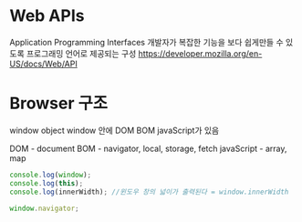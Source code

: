 # Web APIs

Application Programming Interfaces
개발자가 복잡한 기능을 보다 쉽게 ​​만들 수 있도록 프로그래밍 언어로 제공되는 구성
https://developer.mozilla.org/en-US/docs/Web/API

# Browser 구조

window object
window 안에 DOM BOM javaScript가 있음

DOM - document
BOM - navigator, local, storage, fetch
javaScript - array, map

```js
console.log(window);
console.log(this);
console.log(innerWidth); //윈도우 창의 넓이가 출력된다 = window.innerWidth

window.navigator;
```
